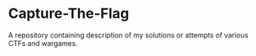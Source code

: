 # Capture-The-Flag

A repository containing description of my solutions or attempts of various CTFs and wargames.   
